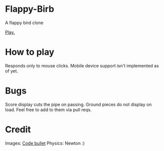 # Flappy-Birb
A flappy bird clone

<a href="Flappy Birb-bubside" target="_blank">Play.</a>

# How to play

Responds only to mouse clicks.
Mobile device support isn't implemented as of yet.

# Bugs

Score display cuts the pipe on passing.
Ground pieces do not display on load.
Feel free to add to them via pull reqs.

# Credit

Images: <a href="Flappy-Bird-AI/flappyBird/images at master · Code-Bullet/Flappy-Bird-AI" target="_blank">Code bullet</a>
Physics: Newton :)
